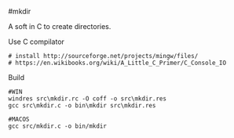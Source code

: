 #mkdir

A soft in C to create directories.

Use C compilator
```
# install http://sourceforge.net/projects/mingw/files/
# https://en.wikibooks.org/wiki/A_Little_C_Primer/C_Console_IO
```

Build
```
#WIN
windres src\mkdir.rc -O coff -o src\mkdir.res
gcc src\mkdir.c -o bin\mkdir src\mkdir.res

#MACOS
gcc src/mkdir.c -o bin/mkdir
```
